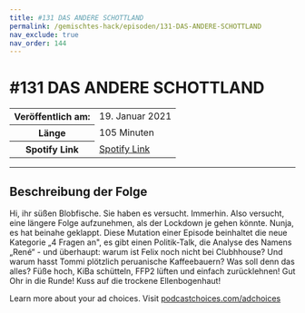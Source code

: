 ```yaml
---
title: #131 DAS ANDERE SCHOTTLAND
permalink: /gemischtes-hack/episoden/131-DAS-ANDERE-SCHOTTLAND
nav_exclude: true
nav_order: 144
---
```


# #131 DAS ANDERE SCHOTTLAND
<table class="resp-table dcf-table dcf-table-responsive dcf-table-bordered dcf-table-striped dcf-w-100%">
                    <tbody>
                        <tr>
                            <th scope="row">Veröffentlich am:</th>
                            <td data-label="Veröffentlich am:">19. Januar 2021</td>
                        </tr>
                        <tr>
                            <th scope="row">Länge </th>
                            <td data-label="Länge ">105 Minuten</td>
                        </tr><tr>
                                <th scope="row">Spotify Link</th>
                                <td data-label="Spotify Link"><a href="https://open.spotify.com/episode/14rZoVMspw1mc34UlVSV3L">Spotify Link</a></td>
                            </tr></tbody>
                </table>

***

## Beschreibung der Folge

<div>
<p>Hi, ihr süßen Blobfische. Sie haben es versucht. Immerhin. Also versucht, eine längere Folge aufzunehmen, als der Lockdown je gehen könnte. Nunja, es hat beinahe geklappt. Diese Mutation einer Episode beinhaltet die neue Kategorie „4 Fragen an", es gibt einen Politik-Talk, die Analyse des Namens „René“ - und überhaupt: warum ist Felix noch nicht bei Clubhhouse? Und warum hasst Tommi plötzlich peruanische Kaffeebauern? Was soll denn das alles? Füße hoch, KiBa schütteln, FFP2 lüften und einfach zurücklehnen! Gut Ohr in die Runde! Kuss auf die trockene Ellenbogenhaut!</p><p> </p><p>Learn more about your ad choices. Visit <a href="https://podcastchoices.com/adchoices">podcastchoices.com/adchoices</a></p>  
</div>


